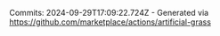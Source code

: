 Commits: 2024-09-29T17:09:22.724Z - Generated via https://github.com/marketplace/actions/artificial-grass
<br>
